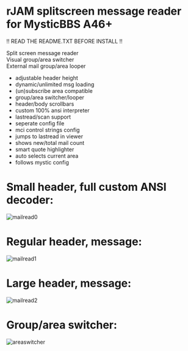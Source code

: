 # rJAM splitscreen message reader for MysticBBS A46+ 

!! READ THE README.TXT BEFORE INSTALL !!

Split screen message reader     
Visual group/area switcher      
External mail group/area looper 
                                
* adjustable header height      
* dynamic/unlimited msg loading 
* (un)subscribe area compatible 
* group/area switcher/looper    
* header/body scrollbars        
* custom 100% ansi interpreter  
* lastread/scan support         
* seperate config file          
* mci control strings config    
* jumps to lastread in viewer   
* shows new/total mail count    
* smart quote highlighter       
* auto selects current area     
* follows mystic config      


# Small header, full custom ANSI decoder:

![mailread0](https://user-images.githubusercontent.com/472432/151710794-e1203d0a-a1b8-423f-bcae-49fa12922e55.JPG)


# Regular header, message:

![mailread1](https://user-images.githubusercontent.com/472432/151710803-81bbd59c-85cf-4309-921c-508ccaf8637e.JPG)


# Large header, message:

![mailread2](https://user-images.githubusercontent.com/472432/151710804-0612c0ef-9b8a-4fc2-8a17-91d5eba0db8b.JPG)


# Group/area switcher:

![areaswitcher](https://user-images.githubusercontent.com/472432/151710814-b991f3c1-307e-4197-a2ab-099bb10418f1.JPG)
